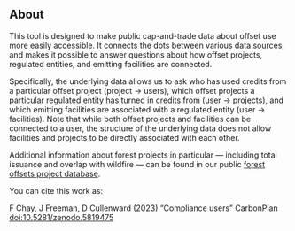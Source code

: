 ## About

This tool is designed to make public cap-and-trade data about offset use more easily accessible. It connects the dots between various data sources, and makes it possible to answer questions about how offset projects, regulated entities, and emitting facilities are connected.

Specifically, the underlying data allows us to ask who has used credits from a particular offset project (project → users), which offset projects a particular regulated entity has turned in credits from (user → projects), and which emitting facilities are associated with a regulated entity (user → facilities). Note that while both offset projects and facilities can be connected to a user, the structure of the underlying data does not allow facilities and projects to be directly associated with each other.

Additional information about forest projects in particular — including total issuance and overlap with wildfire — can be found in our public [forest offsets project database](https://carbonplan.org/research/forest-offsets).

You can cite this work as:

F Chay, J Freeman, D Cullenward (2023) “Compliance users” CarbonPlan [doi:10.5281/zenodo.5819475](https://doi.org/10.5281/zenodo.5819475)
